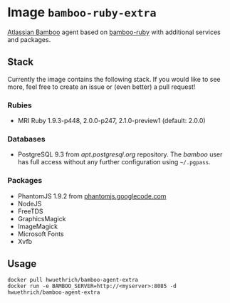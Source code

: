 # Image `bamboo-ruby-extra`

[Atlassian Bamboo](https://www.atlassian.com/software/bamboo) agent based on [bamboo-ruby](../bamboo-ruby) with additional services and packages.

## Stack

Currently the image contains the following stack. If you would like to see more, feel free to create an issue or (even better) a pull request!

### Rubies

* MRI Ruby 1.9.3-p448, 2.0.0-p247, 2.1.0-preview1 (default: 2.0.0)

### Databases

* PostgreSQL 9.3 from *apt.postgresql.org* repository. The *bamboo* user has full access without any further configuration using `~/.pgpass`.

### Packages

* PhantomJS 1.9.2 from [phantomjs.googlecode.com](http://phantomjs.googlecode.com)
* NodeJS
* FreeTDS
* GraphicsMagick
* ImageMagick
* Microsoft Fonts
* Xvfb


## Usage

```
docker pull hwuethrich/bamboo-agent-extra
docker run -e BAMBOO_SERVER=http://<myserver>:8085 -d hwuethrich/bamboo-agent-extra
```